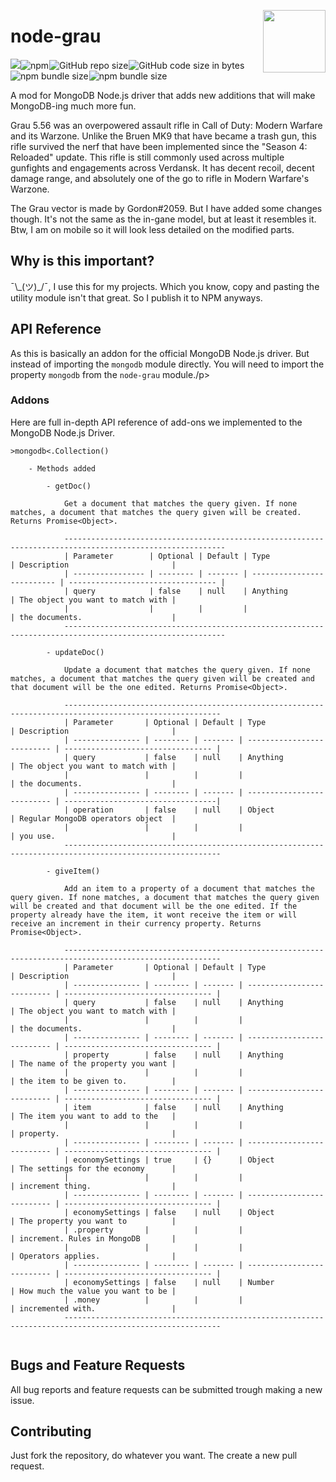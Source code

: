 
<img src="https://i.imgur.com/jRLmdla.jpg" width="100px" height="100px" style="float: right;" /><h1 style="border: none;">node-grau</h1><img src="https://nodei.co/npm/node-grau.png?compact=true"/><img alt="npm" src="https://img.shields.io/npm/dt/node-grau?style=flat-square&logo=npm&color=blue" style="margin-right: 1px;"><img alt="GitHub repo size" src="https://img.shields.io/github/repo-size/Nefomemes/node-grau?style=flat-square&logo=github" style="margin-right: 1px;"><img alt="GitHub code size in bytes" src="https://img.shields.io/github/languages/code-size/Nefomemes/node-grau?style=flat-square&logo=github" style="margin-right: 1px;"> <img alt="npm bundle size" src="https://img.shields.io/bundlephobia/min/node-grau?style=flat-square&logo=npm" style="margin-right: 1px;"><img alt="npm bundle size" src="https://img.shields.io/bundlephobia/minzip/node-grau?style=flat-square&logo=npm" style="margin-right: 1px;">


A mod for MongoDB Node.js driver that adds new additions that will make MongoDB-ing much more fun.

<p>Grau 5.56 was an overpowered assault rifle in Call of Duty: Modern Warfare and its Warzone. Unlike the Bruen MK9 that have became a trash gun, this rifle survived the nerf that have been implemented since the "Season 4: Reloaded" update. This rifle is still commonly used across multiple gunfights and engagements across Verdansk. It has decent recoil, decent damage range, and absolutely one of the go to rifle in Modern Warfare's Warzone.</p>

<p>     The Grau vector is made by Gordon#2059. But I have added some changes though. It's not the same as the in-gane model, but at least it resembles it. Btw, I am on mobile so it will look less detailed on the modified parts.</p>

<h2>Why is this important?</h3>

<p>¯\_(ツ)_/¯, I use this for my projects. Which you know, copy and pasting the utility module isn't that great. So I publish it to NPM anyways.</p> 

<h2>API Reference</h2>
<p>As this is basically an addon for the official MongoDB Node.js driver. But instead of importing the <code>mongodb</code> module directly. You will need to import the property <code>mongodb</code> from the <code>node-grau</code> module./p>

<h3>Addons</h3>
<p>Here are full in-depth API reference of add-ons we implemented to the MongoDB Node.js Driver.</p>

```
>mongodb<.Collection()

    - Methods added 

        - getDoc()

            Get a document that matches the query given. If none matches, a document that matches the query given will be created. Returns Promise<Object>.

            ----------------------------------------------------------------------------------------------------------
            | Parameter        | Optional | Default | Type                       | Description                       |
            | ---------------- | -------- | ------- | -------------------------- | --------------------------------- |
            | query            | false    | null    | Anything                   | The object you want to match with |
            |                  |          |         |                            | the documents.                    |
            ----------------------------------------------------------------------------------------------------------

        - updateDoc()

            Update a document that matches the query given. If none matches, a document that matches the query given will be created and that document will be the one edited. Returns Promise<Object>.

            ---------------------------------------------------------------------------------------------------------
            | Parameter       | Optional | Default | Type                       | Description                       |
            | --------------- | -------- | ------- | -------------------------- | --------------------------------- |
            | query           | false    | null    | Anything                   | The object you want to match with |
            |                 |          |         |                            | the documents.                    |
            | --------------- | -------- | ------- | -------------------------- | ----------------------------------|
            | operation       | false    | null    | Object                     | Regular MongoDB operators object  |
            |                 |          |         |                            | you use.                          |
            ---------------------------------------------------------------------------------------------------------

        - giveItem()

            Add an item to a property of a document that matches the query given. If none matches, a document that matches the query given will be created and that document will be the one edited. If the property already have the item, it wont receive the item or will receive an increment in their currency property. Returns Promise<Object>.

            ---------------------------------------------------------------------------------------------------------
            | Parameter       | Optional | Default | Type                       | Description                       |
            | --------------- | -------- | ------- | -------------------------- | --------------------------------- |
            | query           | false    | null    | Anything                   | The object you want to match with |
            |                 |          |         |                            | the documents.                    |
            | --------------- | -------- | ------- | -------------------------- | --------------------------------- |
            | property        | false    | null    | Anything                   | The name of the property you want |
            |                 |          |         |                            | the item to be given to.          |
            | --------------- | -------- | ------- | -------------------------- | --------------------------------- |
            | item            | false    | null    | Anything                   | The item you want to add to the   |
            |                 |          |         |                            | property.                         |
            | --------------- | -------- | ------- | -------------------------- | --------------------------------- |
            | economySettings | true     | {}      | Object                     | The settings for the economy      |
            |                 |          |         |                            | increment thing.                  |
            | --------------- | -------- | ------- | -------------------------- | --------------------------------- |
            | economySettings | false    | null    | Object                     | The property you want to          |
            | .property       |          |         |                            | increment. Rules in MongoDB       |
            |                 |          |         |                            | Operators applies.                |
            | --------------- | -------- | ------- | -------------------------- | --------------------------------- |
            | economySettings | false    | null    | Number                     | How much the value you want to be |
            | .money          |          |         |                            | incremented with.                 |
            ---------------------------------------------------------------------------------------------------------
        
```

<h2>Bugs and Feature Requests</h2>
<p>All bug reports and feature requests can be submitted trough making a new issue.</p>

<h2>Contributing</h2>
<p>Just fork the repository, do whatever you want. The create a new pull request.</p>
